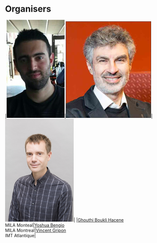 # Organisers

|<img src="/orginisers_pictures/Ghouthi_boukli.jpg" alt="Ghouthi Boukli Hacene" width="190"/>|<img src="/orginisers_pictures/Yoshua_bengio.jpeg" alt="Yoshua Bengio" width="280"/>|<img src="/orginisers_pictures/vincent gripon.png" alt="vincent gripon" width="225"/>|
|[Ghouthi Boukli Hacene](https://bastian.rieck.me)<br />MILA Monteal|[Yoshua Bengio](https://geometrica.saclay.inria.fr/team/Fred.Chazal/)<br />MILA Montreal|[Vincent Gripon](https://www.krishnaswamylab.org)<br />IMT Atlantique|
